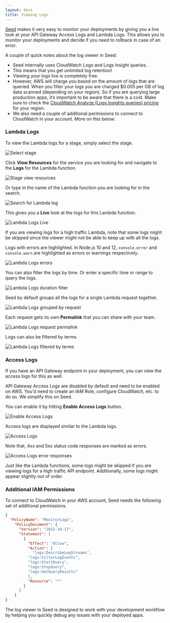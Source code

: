 ```yaml
---
layout: docs
title: Viewing Logs
---
```


[Seed](/) makes it very easy to monitor your deployments by giving you a live look at your API Gateway Access Logs and Lambda Logs. This allows you to monitor your deployments and decide if you need to rollback in case of an error.

A couple of quick notes about the log viewer in Seed:

- Seed internally uses CloudWatch Logs and Logs Insight queries.
- This means that you get unlimited log retention!
- Viewing your logs live is completely free.
- However, AWS will charge you based on the amount of logs that are queried. When you filter your logs you are charged $0.005 per GB of log data scanned (depending on your region). So if you are querying large production apps, it’s important to be aware that there is a cost. Make sure to check the [CloudWatch Analyze (Logs Insights queries) pricing](https://aws.amazon.com/cloudwatch/pricing/) for your region.
- We also need a couple of additional permissions to connect to CloudWatch in your account. More on this below.

### Lambda Logs

To view the Lambda logs for a stage, simply select the stage.

![Select stage](/assets/docs/viewing-logs/select-stage.png)

Click **View Resources** for the service you are looking for and navigate to the **Logs** for the Lambda function.

![Stage view resources](/assets/docs/viewing-logs/stage-view-resources.png)

Or type in the name of the Lambda function you are looking for in the search.

![Search for Lambda log](/assets/docs/viewing-logs/search-for-lambda-log.png)

This gives you a **Live** look at the logs for this Lambda function.

![Lambda Logs Live](/assets/docs/viewing-logs/lambda-logs-live.png)

If you are viewing logs for a high traffic Lambda, note that some logs might be skipped since the viewer might not be able to keep up with all the logs.

Logs with errors are highlighted. In Node.js 10 and 12, `console.error` and `console.warn` are highlighted as errors or warnings respectively. 

![Lambda Logs errors](/assets/docs/viewing-logs/lambda-logs-errors.png)

You can also filter the logs by time. Or enter a specific time or range to query the logs.

![Lambda Logs duration filter](/assets/docs/viewing-logs/lambda-logs-duration-filter.png)

Seed by default groups all the logs for a single Lambda request together.

![Lambda Logs grouped by request](/assets/docs/viewing-logs/lambda-logs-grouped-by-request.png)

Each request gets its own **Permalink** that you can share with your team.

![Lambda Logs request permalink](/assets/docs/viewing-logs/lambda-logs-request-permalink.png)

Logs can also be filtered by terms.

![Lambda Logs filtered by terms](/assets/docs/viewing-logs/lambda-logs-filtered-by-terms.png)

### Access Logs

If you have an API Gateway endpoint in your deployment, you can view the access logs for this as well.

API Gateway Access Logs are disabled by default and need to be enabled on AWS. You'd need to create an IAM Role, configure CloudWatch, etc. to do so. We simplify this on Seed.

You can enable it by hitting **Enable Access Logs** button.

![Enable Access Logs](/assets/docs/viewing-logs/enable-access-logs.png)

Access logs are displayed similar to the Lambda logs. 

![Access Logs](/assets/docs/viewing-logs/access-logs.png)

Note that, 4xx and 5xx status code responses are marked as errors.

![Access Logs error responses](/assets/docs/viewing-logs/access-logs-error-responses.png)

Just like the Lambda functions, some logs might be skipped if you are viewing logs for a high traffic API endpoint. Additionally, some logs might appear slightly out of order.

### Additional IAM Permissions

To connect to CloudWatch in your AWS account, Seed needs the following set of additional permissions.
  
``` json
{
  "PolicyName": "MonitorLogs",
    "PolicyDocument": {
      "Version": "2012-10-17",
      "Statement": [
        {
          "Effect": "Allow",
          "Action": [
            "logs:DescribeLogStreams",
          "logs:FilterLogEvents",
          "logs:StartQuery",
          "logs:StopQuery",
          "logs:GetQueryResults"
          ],
          "Resource": "*"
        }
      ]
    }
}
```

The log viewer in Seed is designed to work with your development workflow by helping you quickly debug any issues with your deployed apps.
